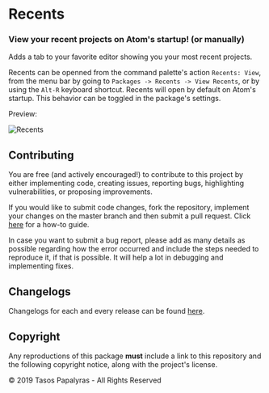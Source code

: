 # Recents
### View your recent projects on Atom's startup! (or manually)

Adds a tab to your favorite editor showing you your most recent projects.

Recents can be openned from the command palette's action `Recents: View`, from the menu bar by going to `Packages -> Recents -> View Recents`, or by using the `Alt-R` keyboard shortcut.
Recents will open by default on Atom's startup. This behavior can be toggled in the package's settings.

Preview:

![Recents](https://raw.githubusercontent.com/SHT/recents/master/assets/preview.png)

## Contributing
You are free (and actively encouraged!) to contribute to this project by either implementing code, creating issues, reporting bugs, highlighting vulnerabilities, or proposing improvements.

If you would like to submit code changes, fork the repository, implement your changes on the master branch and then submit a pull request. Click [here](https://gist.github.com/Chaser324/ce0505fbed06b947d962#doing-your-work) for a how-to guide.

In case you want to submit a bug report, please add as many details as possible regarding how the error occurred and include the steps needed to reproduce it, if that is possible. It will help a lot in debugging and implementing fixes.

## Changelogs
Changelogs for each and every release can be found [here](https://github.com/SHT/recents/blob/master/CHANGELOG.md).

## Copyright
Any reproductions of this package **must** include a link to this repository and the following copyright notice, along with the project's license.

© 2019 Tasos Papalyras - All Rights Reserved

